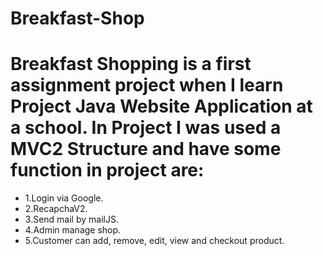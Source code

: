 # Breakfast-Shop
<h1>Breakfast Shopping is a first assignment project when I learn Project Java Website Application at a school.
In Project I was used a MVC2 Structure and have some function in project are:</h1>
<ul>      
<li>1.Login via Google.</li>
<li>2.RecapchaV2.</li>
<li>3.Send mail by mailJS.</li>
<li>4.Admin manage shop.</li>
<li>5.Customer can add, remove, edit, view and checkout product.</li>
</ul>
